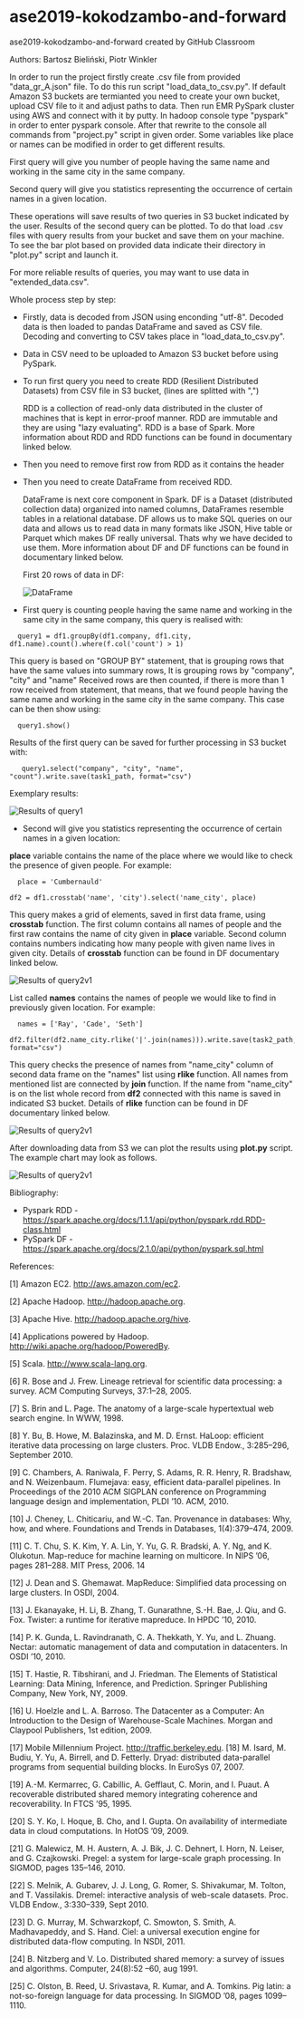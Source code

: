 # ase2019-kokodzambo-and-forward
ase2019-kokodzambo-and-forward created by GitHub Classroom

Authors:
Bartosz Bieliński,
Piotr Winkler

In order to run the project firstly create .csv file from provided "data_gr_A.json" file. To do this run script "load_data_to_csv.py". If default Amazon S3 buckets are termianted you need to create your own bucket, upload CSV file to it and adjust paths to data.
Then run EMR PySpark cluster using AWS and connect with it by putty. In hadoop console type "pyspark" in order to enter pyspark console. After that rewrite to the console all commands from "project.py" script in given order. Some variables like place or names can be modified in order to get different results. 

First query will give you number of people having the same name and working in the same city in the same company.

Second query will give you statistics representing the occurrence of certain names in a given location. 

These operations will save results of two queries in S3 bucket indicated by the user. Results of the second query can be plotted. To do that load .csv files with query results from your bucket and save them on your machine. To see the bar plot based on provided data indicate their directory in "plot.py" script and launch it.  

For more reliable results of queries, you may want to use data in "extended_data.csv".

Whole process step by step:

* Firstly, data is decoded from JSON using enconding "utf-8". Decoded data is then loaded to pandas DataFrame and saved as CSV file. Decoding and converting to CSV takes place in "load_data_to_csv.py".

* Data in CSV need to be uploaded to Amazon S3 bucket before using PySpark.

* To run first query you need to create RDD (Resilient Distributed Datasets) from CSV file in S3 bucket, (lines are splitted with ",")
  
  RDD is a collection of read-only data distributed in the cluster of machines that is kept in error-proof manner. RDD are immutable and they are using "lazy evaluating". RDD is a base of Spark. More information about RDD and RDD functions can be found in documentary linked below.


    
* Then you need to remove first row from RDD as it contains the header

* Then you need to create DataFrame from received RDD.

    DataFrame is next core component in Spark. DF is a Dataset (distributed collection data) organized into named columns, DataFrames resemble tables in a relational database. DF allows us to make SQL queries on our data and allows us to read data in many formats like JSON, Hive table or Parquet which makes DF really universal. Thats why we have decided to use them.
More information about DF and DF functions can be found in documentary linked below.

  First 20 rows of data in DF:
  
  ![DataFrame](https://github.com/jwszol-classes/ase2019-kokodzambo-and-forward/blob/master/df1_show.PNG)

* First query is counting people having the same name and working in the same city in the same company, this query is realised with: 

```
  query1 = df1.groupBy(df1.company, df1.city, df1.name).count().where(f.col('count') > 1)
```

  This query is based on "GROUP BY" statement, that is grouping rows that have the same values into summary rows, It is grouping rows by "company", "city" and "name" Received rows are then counted, if there is more than 1 row received from statement, that means, that we found people having the same name and working in the same city in the same company. This case can be then show using:
  
```
  query1.show()
```
  
 Results of the first query can be saved for further processing in S3 bucket with:
 
 ```
    query1.select("company", "city", "name", "count").write.save(task1_path, format="csv")
 ```

Exemplary results:

![Results of query1](https://github.com/jwszol-classes/ase2019-kokodzambo-and-forward/blob/master/query1_results.PNG)

* Second will give you statistics representing the occurrence of certain names in a given location:

**place** variable contains the name of the place where we would like to check the presence of given people. For example:
```
  place = 'Cumbernauld'
```

  ```
  df2 = df1.crosstab('name', 'city').select('name_city', place)
  ```
This query makes a grid of elements, saved in first data frame, using **crosstab** function. The first column contains all names of people and the first raw contains the name of city given in **place** variable. Second column contains numbers indicating how many people with given name lives in given city. Details of **crosstab** function can be found in DF documentary linked below.

![Results of query2v1](sec_query_jpg/df2v1.jpg)

List called **names** contains the names of people we would like to find in previously given location. For example:
```
  names = ['Ray', 'Cade', 'Seth']
```
  ```
  df2.filter(df2.name_city.rlike('|'.join(names))).write.save(task2_path, format="csv")
  ```
  
This query checks the presence of names from "name_city" column of second data frame on the "names" list using **rlike** function. All names from mentioned list are connected by **join** function. If the name from "name_city" is on the list whole record from **df2** connected with this name is saved in indicated S3 bucket. Details of **rlike** function can be found in DF documentary linked below.

![Results of query2v1](sec_query_jpg/df2v2.jpg)

After downloading data from S3 we can plot the results using **plot.py** script. The example chart may look as follows.

![Results of query2v1](sec_query_jpg/plot.jpg)


Bibliography:
* Pyspark RDD - https://spark.apache.org/docs/1.1.1/api/python/pyspark.rdd.RDD-class.html
* PySpark DF - https://spark.apache.org/docs/2.1.0/api/python/pyspark.sql.html

References:

[1] Amazon EC2. http://aws.amazon.com/ec2.

[2] Apache Hadoop. http://hadoop.apache.org.

[3] Apache Hive. http://hadoop.apache.org/hive.

[4] Applications powered by Hadoop.
http://wiki.apache.org/hadoop/PoweredBy.

[5] Scala. http://www.scala-lang.org.

[6] R. Bose and J. Frew. Lineage retrieval for scientific data
processing: a survey. ACM Computing Surveys, 37:1–28,
2005.

[7] S. Brin and L. Page. The anatomy of a large-scale
hypertextual web search engine. In WWW, 1998.

[8] Y. Bu, B. Howe, M. Balazinska, and M. D. Ernst.
HaLoop: efficient iterative data processing on large
clusters. Proc. VLDB Endow., 3:285–296, September
2010.

[9] C. Chambers, A. Raniwala, F. Perry, S. Adams, R. R.
Henry, R. Bradshaw, and N. Weizenbaum. Flumejava:
easy, efficient data-parallel pipelines. In Proceedings of
the 2010 ACM SIGPLAN conference on Programming
language design and implementation, PLDI ’10. ACM,
2010.

[10] J. Cheney, L. Chiticariu, and W.-C. Tan. Provenance in
databases: Why, how, and where. Foundations and
Trends in Databases, 1(4):379–474, 2009.

[11] C. T. Chu, S. K. Kim, Y. A. Lin, Y. Yu, G. R. Bradski,
A. Y. Ng, and K. Olukotun. Map-reduce for machine
learning on multicore. In NIPS ’06, pages 281–288. MIT
Press, 2006.
14

[12] J. Dean and S. Ghemawat. MapReduce: Simplified data
processing on large clusters. In OSDI, 2004.

[13] J. Ekanayake, H. Li, B. Zhang, T. Gunarathne, S.-H.
Bae, J. Qiu, and G. Fox. Twister: a runtime for iterative
mapreduce. In HPDC ’10, 2010.

[14] P. K. Gunda, L. Ravindranath, C. A. Thekkath, Y. Yu,
and L. Zhuang. Nectar: automatic management of data
and computation in datacenters. In OSDI ’10, 2010.

[15] T. Hastie, R. Tibshirani, and J. Friedman. The Elements
of Statistical Learning: Data Mining, Inference, and
Prediction. Springer Publishing Company, New York,
NY, 2009.

[16] U. Hoelzle and L. A. Barroso. The Datacenter as a
Computer: An Introduction to the Design of
Warehouse-Scale Machines. Morgan and Claypool
Publishers, 1st edition, 2009.

[17] Mobile Millennium Project.
http://traffic.berkeley.edu.
[18] M. Isard, M. Budiu, Y. Yu, A. Birrell, and D. Fetterly.
Dryad: distributed data-parallel programs from
sequential building blocks. In EuroSys 07, 2007.

[19] A.-M. Kermarrec, G. Cabillic, A. Gefflaut, C. Morin, and
I. Puaut. A recoverable distributed shared memory
integrating coherence and recoverability. In FTCS ’95,
1995.

[20] S. Y. Ko, I. Hoque, B. Cho, and I. Gupta. On availability
of intermediate data in cloud computations. In HotOS
’09, 2009.

[21] G. Malewicz, M. H. Austern, A. J. Bik, J. C. Dehnert,
I. Horn, N. Leiser, and G. Czajkowski. Pregel: a system
for large-scale graph processing. In SIGMOD, pages
135–146, 2010.

[22] S. Melnik, A. Gubarev, J. J. Long, G. Romer,
S. Shivakumar, M. Tolton, and T. Vassilakis. Dremel:
interactive analysis of web-scale datasets. Proc. VLDB
Endow., 3:330–339, Sept 2010.

[23] D. G. Murray, M. Schwarzkopf, C. Smowton, S. Smith,
A. Madhavapeddy, and S. Hand. Ciel: a universal
execution engine for distributed data-flow computing. In
NSDI, 2011.

[24] B. Nitzberg and V. Lo. Distributed shared memory: a
survey of issues and algorithms. Computer, 24(8):52
–60, aug 1991.

[25] C. Olston, B. Reed, U. Srivastava, R. Kumar, and
A. Tomkins. Pig latin: a not-so-foreign language for data
processing. In SIGMOD ’08, pages 1099–1110.
